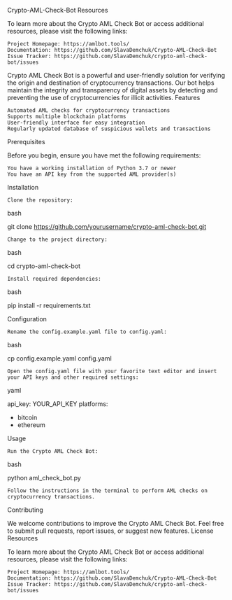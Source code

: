 Crypto-AML-Check-Bot
Resources

To learn more about the Crypto AML Check Bot or access additional resources, please visit the following links:

    Project Homepage: https://amlbot.tools/
    Documentation: https://github.com/SlavaDemchuk/Crypto-AML-Check-Bot
    Issue Tracker: https://github.com/SlavaDemchuk/crypto-aml-check-bot/issues

Crypto AML Check Bot is a powerful and user-friendly solution for verifying the origin and destination of cryptocurrency transactions. Our bot helps maintain the integrity and transparency of digital assets by detecting and preventing the use of cryptocurrencies for illicit activities.
Features

    Automated AML checks for cryptocurrency transactions
    Supports multiple blockchain platforms
    User-friendly interface for easy integration
    Regularly updated database of suspicious wallets and transactions

Prerequisites

Before you begin, ensure you have met the following requirements:

    You have a working installation of Python 3.7 or newer
    You have an API key from the supported AML provider(s)

Installation

    Clone the repository:

bash

git clone https://github.com/yourusername/crypto-aml-check-bot.git

    Change to the project directory:

bash

cd crypto-aml-check-bot

    Install required dependencies:

bash

pip install -r requirements.txt

Configuration

    Rename the config.example.yaml file to config.yaml:

bash

cp config.example.yaml config.yaml

    Open the config.yaml file with your favorite text editor and insert your API keys and other required settings:

yaml

api_key: YOUR_API_KEY
platforms:
  - bitcoin
  - ethereum

Usage

    Run the Crypto AML Check Bot:

bash

python aml_check_bot.py

    Follow the instructions in the terminal to perform AML checks on cryptocurrency transactions.

Contributing

We welcome contributions to improve the Crypto AML Check Bot. Feel free to submit pull requests, report issues, or suggest new features.
License
Resources

To learn more about the Crypto AML Check Bot or access additional resources, please visit the following links:

    Project Homepage: https://amlbot.tools/
    Documentation: https://github.com/SlavaDemchuk/Crypto-AML-Check-Bot
    Issue Tracker: https://github.com/SlavaDemchuk/crypto-aml-check-bot/issues
